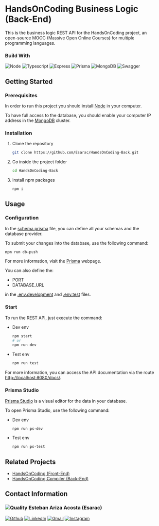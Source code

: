# HandsOnCoding Business Logic (Back-End)

This is the business logic REST API for the HandsOnCoding project, an open-source MOOC (Massive Open Online Courses) for multiple programming languages.

### Build With

![Node](https://img.shields.io/badge/Node.js-339933?style=for-the-badge&logo=nodedotjs&logoColor=white)
![Typescript](https://img.shields.io/badge/TypeScript-007ACC?style=for-the-badge&logo=typescript&logoColor=white)
![Express](https://img.shields.io/badge/Express.js-000000?style=for-the-badge&logo=express&logoColor=white)
![Prisma](https://img.shields.io/badge/Prisma-3982CE?style=for-the-badge&logo=Prisma&logoColor=white)
![MongoDB](https://img.shields.io/badge/MongoDB-4EA94B?style=for-the-badge&logo=mongodb&logoColor=white)
![Swagger](https://img.shields.io/badge/Swagger-85EA2D?style=for-the-badge&logo=Swagger&logoColor=black)

## Getting Started

### Prerequisites

In order to run this project you should install [Node](https://nodejs.org/en/download/) in your computer.

To have full access to the database, you should enable your computer IP address in the [MongoDB](https://www.mongodb.com/) cluster.

### Installation

1. Clone the repository
    ```bash
    git clone https://github.com/Esarac/HandsOnCoding-Back.git
    ```
2. Go inside the project folder
   ```bash
   cd HandsOnCoding-Back
   ```
3. Install npm packages
   ```bash
   npm i
   ```

## Usage

### Configuration

In the [schema.prisma](https://github.com/Esarac/HandsOnCoding-Back/blob/main/prisma/schema.prisma) file, you can define all your schemas and the database provider.

To submit your changes into the database, use the following command:

```bash
npm run db-push
```
For more information, visit the [Prisma](https://www.prisma.io/docs/) webpage.

You can also define the:

* PORT
* DATABASE_URL

in the [.env.development](https://github.com/Esarac/HandsOnCoding-Back/blob/main/.env.development) and [.env.test](https://github.com/Esarac/HandsOnCoding-Back/blob/main/.env.test) files.

### Start

To run the REST API, just execute the command:
* Dev env
  ```bash
  npm start
  # or
  npm run dev
  ```
* Test env
  ```bash
  npm run test
  ```

For more information, you can access the API documentation via the route [http://localhost:8080/docs/](http://localhost:8080/docs).

### Prisma Studio

[Prisma Studio](https://www.prisma.io/studio) is a visual editor for the data in your database.

To open Prisma Studio, use the following command:

* Dev env
  ```bash
  npm run ps-dev
  ```
* Test env
  ```bash
  npm run ps-test
  ```

## Related Projects

* [HandsOnCoding (Front-End)](https://github.com/Esarac/HandsOnCoding-Front)
* [HandsOnCoding Compiler (Back-End)](https://github.com/mavaldot/pdg-compiler)

## Contact Information

### ![Quality](https://images.weserv.nl/?url=avatars.githubusercontent.com/u/48232743?v=4&h=50&w=50&fit=cover&mask=circle&maxage=7d) Esteban Ariza Acosta (Esarac)

[![Github](https://img.shields.io/badge/GitHub-100000?style=for-the-badge&logo=github&logoColor=white)](https://github.com/Esarac)
[![LinkedIn](https://img.shields.io/badge/LinkedIn-0077B5?style=for-the-badge&logo=linkedin&logoColor=white)](https://www.linkedin.com/in/estebanarizaacosta/)
[![Gmail](https://img.shields.io/badge/Gmail-D14836?style=for-the-badge&logo=gmail&logoColor=white)](mailto:acosta57esteban@gmail.com)
[![Instagram](https://img.shields.io/badge/Instagram-E4405F?style=for-the-badge&logo=instagram&logoColor=white)](https://www.instagram.com/esaracgp/)
